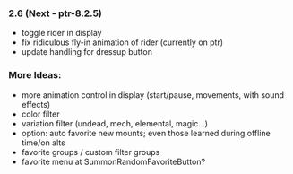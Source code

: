 ### 2.6 (Next - ptr-8.2.5)
- toggle rider in display
- fix ridiculous fly-in animation of rider (currently on ptr)
- update handling for dressup button

### More Ideas:
- more animation control in display (start/pause, movements, with sound effects)
- color filter
- variation filter (undead, mech, elemental, magic...)
- option: auto favorite new mounts; even those learned during offline time/on alts
- favorite groups / custom filter groups
- favorite menu at SummonRandomFavoriteButton?